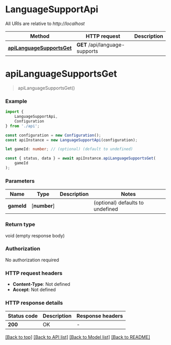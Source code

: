 # LanguageSupportApi

All URIs are relative to *http://localhost*

|Method | HTTP request | Description|
|------------- | ------------- | -------------|
|[**apiLanguageSupportsGet**](#apilanguagesupportsget) | **GET** /api/language-supports | |

# **apiLanguageSupportsGet**
> apiLanguageSupportsGet()


### Example

```typescript
import {
    LanguageSupportApi,
    Configuration
} from './api';

const configuration = new Configuration();
const apiInstance = new LanguageSupportApi(configuration);

let gameId: number; // (optional) (default to undefined)

const { status, data } = await apiInstance.apiLanguageSupportsGet(
    gameId
);
```

### Parameters

|Name | Type | Description  | Notes|
|------------- | ------------- | ------------- | -------------|
| **gameId** | [**number**] |  | (optional) defaults to undefined|


### Return type

void (empty response body)

### Authorization

No authorization required

### HTTP request headers

 - **Content-Type**: Not defined
 - **Accept**: Not defined


### HTTP response details
| Status code | Description | Response headers |
|-------------|-------------|------------------|
|**200** | OK |  -  |

[[Back to top]](#) [[Back to API list]](../README.md#documentation-for-api-endpoints) [[Back to Model list]](../README.md#documentation-for-models) [[Back to README]](../README.md)

